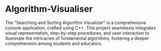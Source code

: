 # Algorithm-Visualiser
The "Searching and Sorting Algorithm Visualizer" is a comprehensive console application, crafted using C++. This project seamlessly integrates visual representation, step-by-step procedures, and user interaction to illuminate the intricacies of fundamental algorithms, fostering a deeper comprehension among students and educators.
